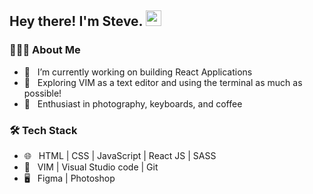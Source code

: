 <h2> Hey there! I'm Steve. <img src="https://github.com/souvikguria98/souvikguria98/blob/master/Hi.gif" width="25"></h2>

<h3> 👨🏻‍💻 About Me </h3>

- 🔭 &nbsp; I’m currently working on building React Applications
- 🤔 &nbsp; Exploring VIM as a text editor and using the terminal as much as possible!
- 🌱 &nbsp; Enthusiast in photography, keyboards, and coffee

<h3>🛠 Tech Stack</h3>

- 🌐 &nbsp;  HTML | CSS | JavaScript | React JS | SASS
- 🔧 &nbsp; VIM | Visual Studio code | Git
- 🖥 &nbsp; Figma | Photoshop 

<br>
<!--
<img align="center" src="https://github-readme-stats.vercel.app/api?username=devSouvik&include_all_commits=true&count_private=true&show_icons=true&line_height=20&title_color=7A7ADB&icon_color=2234AE&text_color=D3D3D3&bg_color=0,000000,130F40" alt="devSouvik's Github Stats">

</br>

[![Top Langs](https://github-readme-stats.vercel.app/api/top-langs/?username=devSouvik&layout=compact&text_color=daf7dc&bg_color=151515)](https://github.com/devSouvik/github-readme-stats)
-->

<h3> 🤝🏻 Connect with Me </h3>

<p align="center">
&nbsp; <a href="https://twitter.com/stevedsimkins" target="_blank" rel="noopener noreferrer"><img src="https://img.icons8.com/plasticine/100/000000/twitter.png" width="50" /></a>  
&nbsp; <a href="https://www.instagram.com/stevedylanphoto/" target="_blank" rel="noopener noreferrer"><img src="https://img.icons8.com/plasticine/100/000000/instagram-new.png" width="50" /></a>  
&nbsp; <a href="mailto:stevedsimkins@gmail.com" target="_blank" rel="noopener noreferrer"><img src="https://img.icons8.com/plasticine/100/000000/gmail.png"  width="50" /></a>
</p>

